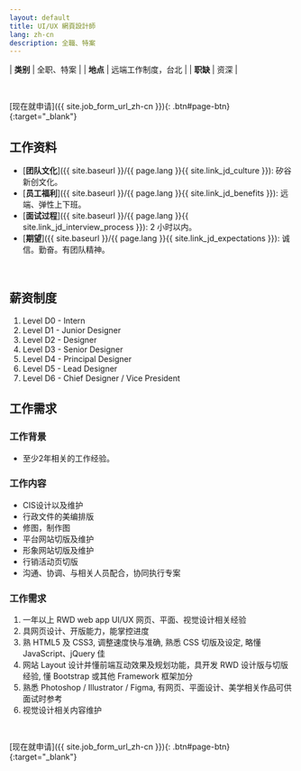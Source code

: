 ```yaml
---
layout: default
title: UI/UX 網頁設計師
lang: zh-cn
description: 全職、特案
---
```




| **类别** | 全职、特案 |
| **地点** | 远端工作制度，台北 |
| **职缺** | 资深 |

<br>

[现在就申请]({{ site.job_form_url_zh-cn }}){: .btn#page-btn}{:target="_blank"}

## 工作资料
- [**团队文化**]({{ site.baseurl }}/{{ page.lang }}{{ site.link_jd_culture }}): 矽谷新创文化。
- [**员工福利**]({{ site.baseurl }}/{{ page.lang }}{{ site.link_jd_benefits }}): 远端、弹性上下班。
- [**面试过程**]({{ site.baseurl }}/{{ page.lang }}{{ site.link_jd_interview_process }}): 2 小时以内。
- [**期望**]({{ site.baseurl }}/{{ page.lang }}{{ site.link_jd_expectations }}): 诚信。勤奋。有团队精神。

<br>

## 薪资制度

1. Level D0 - Intern
1. Level D1 - Junior Designer
1. Level D2 - Designer
1. Level D3 - Senior Designer
1. Level D4 - Principal Designer
1. Level D5 - Lead Designer
1. Level D6 - Chief Designer / Vice President

## 工作需求

### 工作背景
- 至少2年相关的工作经验。

### 工作内容
- CIS设计以及维护
- 行政文件的美编排版
- 修图，制作图
- 平台网站切版及维护
- 形象网站切版及维护
- 行销活动页切版
- 沟通、协调、与相关人员配合，协同执行专案

### 工作需求
1. 一年以上 RWD web app UI/UX 网页、平面、视觉设计相关经验
2. 具网页设计、开版能力，能掌控进度
3. 熟 HTML5 及 CSS3, 调整速度快与准确, 熟悉 CSS 切版及设定, 略懂 JavaScript、jQuery 佳
4. 网站 Layout 设计并懂前端互动效果及规划功能，具开发 RWD 设计版与切版经验,
懂 Bootstrap 或其他 Framework 框架加分
5. 熟悉 Photoshop / Illustrator / Figma, 有网页、平面设计、美学相关作品可供面试时参考
6. 视觉设计相关内容维护

<br>

[现在就申请]({{ site.job_form_url_zh-cn }}){: .btn#page-btn}{:target="_blank"}

<br>


